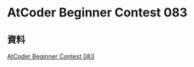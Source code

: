 # AtCoder Beginner Contest 083

## 資料

[AtCoder Beginner Contest 083](https://atcoder.jp/contests/abc083)
